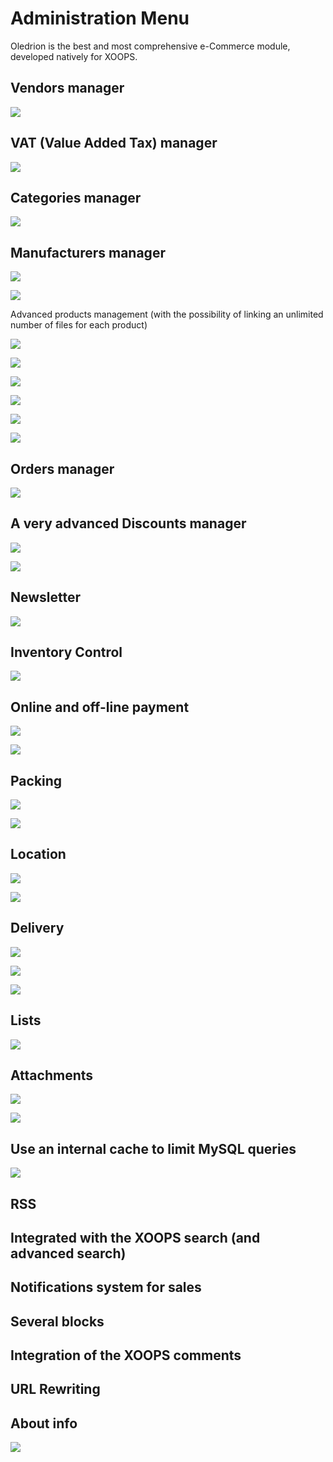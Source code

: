 # Administration Menu

Oledrion is the best and most comprehensive e-Commerce module, developed natively for XOOPS.

## **Vendors manager**

![](.gitbook/assets/vendors0.png)

## **VAT \(Value Added Tax\) manager**

![](.gitbook/assets/salestax0.png)

## **Categories manager**

![](.gitbook/assets/categories0.png)

## **Manufacturers manager**

 

![](.gitbook/assets/manufacturer0.png)

![](.gitbook/assets/manufacturer1.png)

Advanced products management \(with the possibility of linking an unlimited number of files for each product\)

     

![](.gitbook/assets/products0.png)

![](.gitbook/assets/products1.png)

![](.gitbook/assets/products2.png)

![](.gitbook/assets/productoptions0.png)

![](.gitbook/assets/productoptions1.png)

![](.gitbook/assets/productproperties0.png)

## **Orders manager**

![](.gitbook/assets/orders0.png)

## **A very advanced Discounts manager**

 

![](.gitbook/assets/discounts0.png)

![](.gitbook/assets/discounts1.png)

## **Newsletter**

![](.gitbook/assets/newsletter0.png)

## **Inventory Control**

![](.gitbook/assets/inventory0.png)

## **Online and off-line payment**

 

![](.gitbook/assets/payment1.png)

![](.gitbook/assets/gateways0.png)

## **Packing**

 

![](.gitbook/assets/packing0.png)

![](.gitbook/assets/packing1.png)

## **Location**

 

![](.gitbook/assets/location0.png)

![](.gitbook/assets/location1.png)

## **Delivery**

  

![](.gitbook/assets/delivery0.png)

![](.gitbook/assets/delivery1.png)

![](.gitbook/assets/delivery2.png)

## **Lists**

![](.gitbook/assets/lists0.png)

## **Attachments**

 

![](.gitbook/assets/attachments0.png)

![](.gitbook/assets/attachments1.png)

## **Use an internal cache to limit MySQL queries**

![](.gitbook/assets/maintain0.png)

## **RSS**

## **Integrated with the XOOPS search \(and advanced search\)**

## **Notifications system for sales**

## **Several blocks**

## **Integration of the XOOPS comments**

## **URL Rewriting**

## **About info**

![](.gitbook/assets/about0.png)

